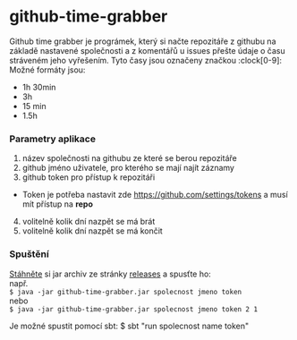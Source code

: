 # github-time-grabber

Github time grabber je prográmek, který si načte repozitáře z githubu na základě nastavené společnosti a z komentářů u issues přešte údaje o času stráveném jeho vyřešením. Tyto časy jsou označeny značkou :clock[0-9]:
Možné formáty jsou:
- 1h 30min
- 3h
- 15 min
- 1.5h

### Parametry aplikace
 1. název společnosti na githubu ze které se berou repozitáře
 2. github jméno uživatele, pro kterého se mají najít záznamy
 3. github token pro přístup k repozitáři
  - Token je potřeba nastavit zde https://github.com/settings/tokens a musí mít přístup na __repo__
 4. volitelně kolik dní nazpět se má brát
 5. volitelně kolik dní nazpět se má končit

### Spuštění
[Stáhněte](https://github.com/xjacka/github-time-grabber/releases/latest) si jar archiv ze stránky [releases](https://github.com/xjacka/github-time-grabber/releases) a spusťte ho:    
např.    
`$ java -jar github-time-grabber.jar spolecnost jmeno token`    
nebo    
`$ java -jar github-time-grabber.jar spolecnost jmeno token 2 1`

Je možné spustit pomocí sbt:
$ sbt "run spolecnost name token"
